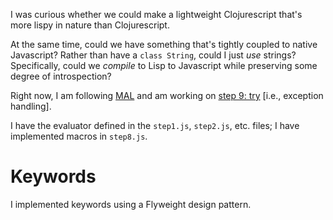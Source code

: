 I was curious whether we could make a lightweight Clojurescript that's
more lispy in nature than Clojurescript.

At the same time, could we have something that's tightly coupled to
native Javascript? Rather than have a `class String`, could I just _use_
strings? Specifically, could we _compile_ to Lisp to Javascript while
preserving some degree of introspection?

Right now, I am following [MAL](https://github.com/kanaka/mal/) and am
working on [step 9: try](https://github.com/kanaka/mal/blob/master/process/guide.md#step-9-try)
[i.e., exception handling].

I have the evaluator defined in the `step1.js`, `step2.js`,
etc. files; I have implemented macros in `step8.js`.

# Keywords

I implemented keywords using a Flyweight design pattern.
